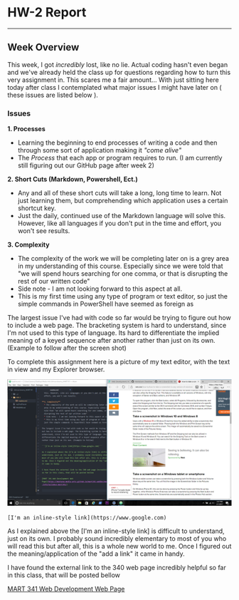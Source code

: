 # HW-2 Report
---
## Week Overview
This week, I got _incredibly_ lost, like no lie. Actual coding hasn't even began and we've already held the class up for questions regarding how to turn this very assignment in. This scares me a fair amount...
With just sitting here today after class I contemplated what major issues I might have later on ( these issues are listed below ).
### Issues
**1. Processes**
  * Learning the beginning to end processes of writing a code and then through some sort of application making it _"come alive"_
  * The _Process_ that each app or program requires to run. (I am currently still figuring out our GitHub page after week 2)

**2. Short Cuts (Markdown, Powershell, Ect.)**
  * Any and all of these short cuts will take a long, long time to learn. Not just learning them, but comprehending which application uses a certain shortcut key.  
  * Just the daily, continued use of the Markdown language will solve this. However, like all languages if you don't put in the time and effort, you won't see results.

**3. Complexity**
  * The complexity of the work we will be completing later on is a grey area in my understanding of this course. Especially since we were told that "we will spend hours searching for one comma, or that is disrupting the rest of our written code"
  * Side note - I am not looking forward to this aspect at all.
  * This is my first time using any type of program or text editor, so just the simple commands in PowerShell have seemed as foreign as   

The largest issue I've had with code so far would be trying to figure out how to include a web page. The bracketing system is hard to understand, since I'm not used to this type of language. Its hard to differentiate the implied meaning of a keyed sequence after another rather than just on its own. (Example to follow after the screen shot)

To complete this assignment here is a picture of my text editor, with  the text in view and my Explorer browser.

![ScreenShot](HW2Screenshot.png)

```[I'm an inline-style link](https://www.google.com)```

As I explained above the [I'm an inline-style link] is difficult to understand, just on its own. I probably sound incredibly elementary to most of you who will read this but after all, this is a whole new world to me. Once I figured out the meaning/application of the "add a link" it came in handy.

I have found the external link to the 340 web page incredibly helpful so far in this class, that will be posted bellow

[MART 341 Web Development Web Page](https://montana-media-arts.github.io/mart341-webDev/modules/course-info/Syllabus-mart341/)
